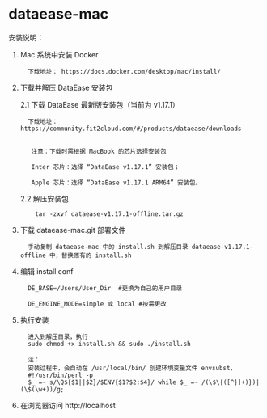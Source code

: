 # dataease-mac

安装说明：
1. Mac 系统中安装 Docker  
   
         下载地址： https://docs.docker.com/desktop/mac/install/  
   
2. 下载并解压 DataEase 安装包   
   
   2.1 下载 DataEase 最新版安装包（当前为 v1.17.1）
       
         下载地址： https://community.fit2cloud.com/#/products/dataease/downloads  
       
          
          注意：下载时需根据 MacBook 的芯片选择安装包
          
          Inter 芯片：选择 “DataEase v1.17.1” 安装包；
          
          Apple 芯片：选择 “DataEase v1.17.1 ARM64” 安装包。
          
   2.2 解压安装包
           
           tar -zxvf dataease-v1.17.1-offline.tar.gz
   
3. 下载 dataease-mac.git 部署文件 
   
      
         手动复制 dataease-mac 中的 install.sh 到解压目录 dataease-v1.17.1-offline 中，替换原有的 install.sh
        
      
4. 编辑 install.conf  
      
         DE_BASE=/Users/User_Dir  #更换为自己的用户目录
         
         DE_ENGINE_MODE=simple 或 local #按需更改
  

5. 执行安装  

         进入到解压目录，执行 
         sudo chmod +x install.sh && sudo ./install.sh
      
         注：
         安装过程中，会自动在 /usr/local/bin/ 创建环境变量文件 envsubst，
         #!/usr/bin/perl -p
         $_ =~ s/\Q${$1||$2}/$ENV{$1?$2:$4}/ while $_ =~ /(\$\{([^}]+)})|(\$(\w+))/g;

   
6. 在浏览器访问 http://localhost  
